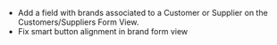 - Add a field with brands associated to a Customer or Supplier on the
  Customers/Suppliers Form View.
- Fix smart button alignment in brand form view
